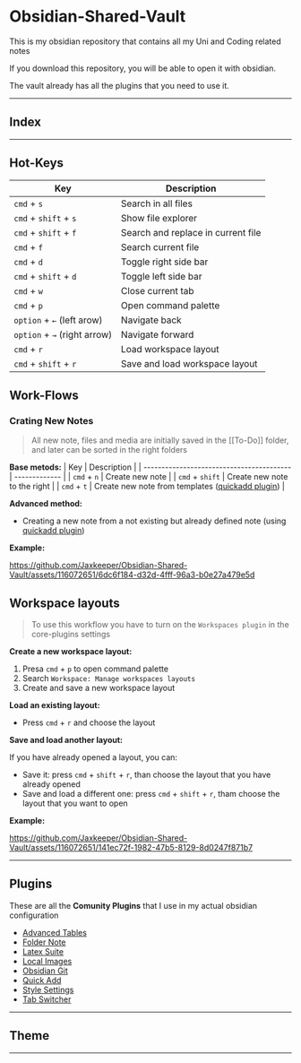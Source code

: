 # Obsidian-Shared-Vault
This is my obsidian repository that contains all my Uni and Coding related notes 

If you download this repository, you will be able to open it with obsidian. 

The vault already has all the plugins that you need to use it.

---
## Index


---
## Hot-Keys
| Key                                       | Description   |
| ----------------------------------------- | ------------- |
| ```cmd``` + ```s``` | Search in all files |
| ```cmd``` + ```shift``` + ```s``` | Show file explorer |
| ```cmd``` + ```shift``` + ```f``` | Search and replace in current file  |
| ```cmd``` + ```f``` |  Search current file |
| ```cmd``` + ```d``` |  Toggle right side bar |
| ```cmd``` + ```shift``` + ```d``` |  Toggle left side bar |
| ```cmd``` + ```w``` |  Close current tab |
| ```cmd``` + ```p``` |  Open command palette |
| ```option``` + ```←``` (left arow)| Navigate back  |
| ```option``` + ```→``` (right arrow)| Navigate forward |
| ```cmd``` + ```r``` | Load workspace layout |
| ```cmd``` + ```shift``` + ```r``` | Save and load workspace layout |



## Work-Flows


### Crating New Notes
> All new note, files and media are initially saved in the [[To-Do]] folder, and later can be sorted in the right folders

**Base metods:**
| Key                                       | Description   |
| ----------------------------------------- | ------------- |
| ```cmd``` + ```n``` | Create new note |
| ```cmd``` + ```shift``` | Create new note to the right |
| ```cmd``` + ```t``` | Create new note from templates ([quickadd plugin](https://github.com/chhoumann/quickadd))  |

**Advanced method:**
- Creating a new note from a not existing but already defined note (using [quickadd plugin](https://github.com/chhoumann/quickadd))

**Example:**

https://github.com/Jaxkeeper/Obsidian-Shared-Vault/assets/116072651/6dc6f184-d32d-4fff-96a3-b0e27a479e5d

## Workspace layouts
> To use this workflow you have to turn on the ```Workspaces plugin``` in the core-plugins settings 

**Create a new workspace layout:**
1. Presa ```cmd``` + ```p``` to open command palette
2. Search ```Workspace: Manage workspaces layouts```
3. Create and save a new workspace layout

**Load an existing layout:**
-  Press ```cmd``` + ```r``` and choose the layout

**Save and load another layout:**

If you have already opened a layout, you can: 
- Save it: press ```cmd``` + ```shift``` + ```r```, than choose the layout that you have already opened
- Save and load a different one: press ```cmd``` + ```shift``` + ```r```, tham choose the layout that you want to open

**Example:**

https://github.com/Jaxkeeper/Obsidian-Shared-Vault/assets/116072651/141ec72f-1982-47b5-8129-8d0247f871b7

---
## Plugins
These are all the **Comunity Plugins** that I use in my actual obsidian configuration
- [Advanced Tables](https://github.com/tgrosinger/advanced-tables-obsidian)
- [Folder Note](https://github.com/xpgo/obsidian-folder-note-plugin)
- [Latex Suite](https://github.com/artisticat1/obsidian-latex-suite)
- [Local Images](https://github.com/aleksey-rezvov/obsidian-local-images)
- [Obsidian Git](https://github.com/denolehov/obsidian-git)
- [Quick Add](https://github.com/chhoumann/quickadd)
- [Style Settings](https://github.com/mgmeyers/obsidian-style-settings)
- [Tab Switcher](https://github.com/Vinzent03/tab-switcher)


---
## Theme


---



